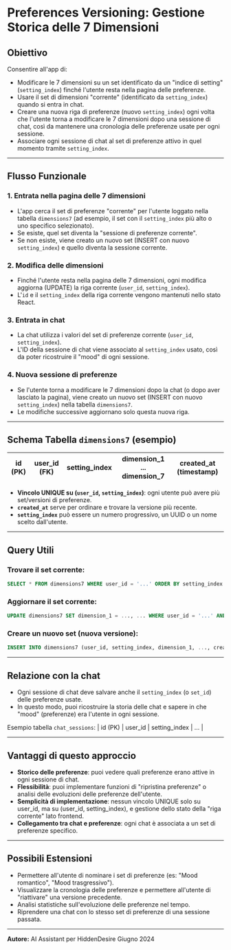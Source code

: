 # Preferences Versioning: Gestione Storica delle 7 Dimensioni

## Obiettivo
Consentire all'app di:
- Modificare le 7 dimensioni su un set identificato da un "indice di setting" (`setting_index`) finché l'utente resta nella pagina delle preferenze.
- Usare il set di dimensioni "corrente" (identificato da `setting_index`) quando si entra in chat.
- Creare una nuova riga di preferenze (nuovo `setting_index`) ogni volta che l'utente torna a modificare le 7 dimensioni dopo una sessione di chat, così da mantenere una cronologia delle preferenze usate per ogni sessione.
- Associare ogni sessione di chat al set di preferenze attivo in quel momento tramite `setting_index`.

---

## Flusso Funzionale

### 1. **Entrata nella pagina delle 7 dimensioni**
- L'app cerca il set di preferenze "corrente" per l'utente loggato nella tabella `dimensions7` (ad esempio, il set con il `setting_index` più alto o uno specifico selezionato).
- Se esiste, quel set diventa la "sessione di preferenze corrente".
- Se non esiste, viene creato un nuovo set (INSERT con nuovo `setting_index`) e quello diventa la sessione corrente.

### 2. **Modifica delle dimensioni**
- Finché l'utente resta nella pagina delle 7 dimensioni, ogni modifica aggiorna (UPDATE) la riga corrente (`user_id`, `setting_index`).
- L'`id` e il `setting_index` della riga corrente vengono mantenuti nello stato React.

### 3. **Entrata in chat**
- La chat utilizza i valori del set di preferenze corrente (`user_id`, `setting_index`).
- L'ID della sessione di chat viene associato al `setting_index` usato, così da poter ricostruire il "mood" di ogni sessione.

### 4. **Nuova sessione di preferenze**
- Se l'utente torna a modificare le 7 dimensioni dopo la chat (o dopo aver lasciato la pagina), viene creato un nuovo set (INSERT con nuovo `setting_index`) nella tabella `dimensions7`.
- Le modifiche successive aggiornano solo questa nuova riga.

---

## Schema Tabella `dimensions7` (esempio)

| id (PK) | user_id (FK) | setting_index | dimension_1 ... dimension_7 | created_at (timestamp) |
|---------|--------------|--------------|-----------------------------|-----------------------|

- **Vincolo UNIQUE su (`user_id`, `setting_index`)**: ogni utente può avere più set/versioni di preferenze.
- **`created_at`** serve per ordinare e trovare la versione più recente.
- **`setting_index`** può essere un numero progressivo, un UUID o un nome scelto dall'utente.

---

## Query Utili

### Trovare il set corrente:
```sql
SELECT * FROM dimensions7 WHERE user_id = '...' ORDER BY setting_index DESC LIMIT 1;
```

### Aggiornare il set corrente:
```sql
UPDATE dimensions7 SET dimension_1 = ..., ... WHERE user_id = '...' AND setting_index = ...;
```

### Creare un nuovo set (nuova versione):
```sql
INSERT INTO dimensions7 (user_id, setting_index, dimension_1, ..., created_at) VALUES (..., ..., ..., NOW());
```

---

## Relazione con la chat
- Ogni sessione di chat deve salvare anche il `setting_index` (o `set_id`) delle preferenze usate.
- In questo modo, puoi ricostruire la storia delle chat e sapere in che "mood" (preferenze) era l'utente in ogni sessione.

Esempio tabella `chat_sessions`:
| id (PK) | user_id | setting_index | ... |

---

## Vantaggi di questo approccio
- **Storico delle preferenze**: puoi vedere quali preferenze erano attive in ogni sessione di chat.
- **Flessibilità**: puoi implementare funzioni di "ripristina preferenze" o analisi delle evoluzioni delle preferenze dell'utente.
- **Semplicità di implementazione**: nessun vincolo UNIQUE solo su user_id, ma su (user_id, setting_index), e gestione dello stato della "riga corrente" lato frontend.
- **Collegamento tra chat e preferenze**: ogni chat è associata a un set di preferenze specifico.

---

## Possibili Estensioni
- Permettere all'utente di nominare i set di preferenze (es: "Mood romantico", "Mood trasgressivo").
- Visualizzare la cronologia delle preferenze e permettere all'utente di "riattivare" una versione precedente.
- Analisi statistiche sull'evoluzione delle preferenze nel tempo.
- Riprendere una chat con lo stesso set di preferenze di una sessione passata.

---

**Autore:**
AI Assistant per HiddenDesire
Giugno 2024 